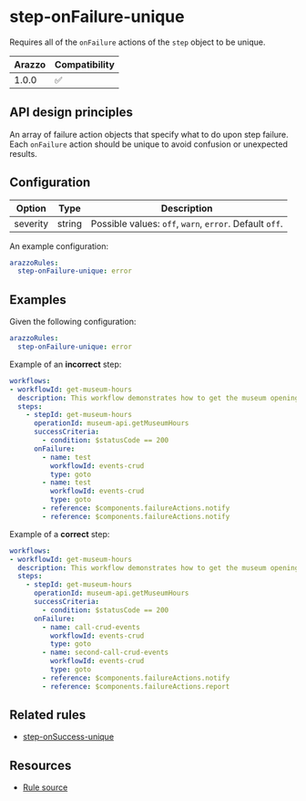 # step-onFailure-unique

Requires all of the `onFailure` actions of the `step` object to be unique.

| Arazzo | Compatibility |
| ------ | ------------- |
| 1.0.0  | ✅            |

## API design principles

An array of failure action objects that specify what to do upon step failure.
Each `onFailure` action should be unique to avoid confusion or unexpected results.

## Configuration

| Option   | Type   | Description                                             |
| -------- | ------ | ------------------------------------------------------- |
| severity | string | Possible values: `off`, `warn`, `error`. Default `off`. |

An example configuration:

```yaml
arazzoRules:
  step-onFailure-unique: error
```

## Examples

Given the following configuration:

```yaml
arazzoRules:
  step-onFailure-unique: error
```

Example of an **incorrect** step:

```yaml Object example
workflows:
- workflowId: get-museum-hours
  description: This workflow demonstrates how to get the museum opening hours and buy tickets.
  steps:
    - stepId: get-museum-hours
      operationId: museum-api.getMuseumHours
      successCriteria:
        - condition: $statusCode == 200
      onFailure:
        - name: test
          workflowId: events-crud
          type: goto
        - name: test
          workflowId: events-crud
          type: goto
        - reference: $components.failureActions.notify
        - reference: $components.failureActions.notify
```

Example of a **correct** step:

```yaml Object example
workflows:
- workflowId: get-museum-hours
  description: This workflow demonstrates how to get the museum opening hours and buy tickets.
  steps:
    - stepId: get-museum-hours
      operationId: museum-api.getMuseumHours
      successCriteria:
        - condition: $statusCode == 200
      onFailure:
        - name: call-crud-events
          workflowId: events-crud
          type: goto
        - name: second-call-crud-events
          workflowId: events-crud
          type: goto
        - reference: $components.failureActions.notify
        - reference: $components.failureActions.report
```

## Related rules

- [step-onSuccess-unique](./step-onSuccess-unique.md)

## Resources

- [Rule source](https://github.com/Redocly/redocly-cli/blob/main/packages/core/src/rules/arazzo/step-onFailure-unique.ts)
